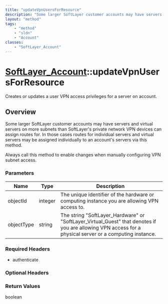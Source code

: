 ```yaml
---
title: "updateVpnUsersForResource"
description: "Some larger SoftLayer customer accounts may have servers and virtual servers on more subnets than SoftLayer's private ne... "
layout: "method"
tags:
    - "method"
    - "sldn"
    - "Account"
classes:
    - "SoftLayer_Account"
---
```

# [SoftLayer_Account](/reference/services/SoftLayer_Account)::updateVpnUsersForResource

Creates or updates a user VPN access privileges for a server on account.


## Overview 
Some larger SoftLayer customer accounts may have servers and virtual servers on more subnets than SoftLayer's private network VPN devices can assign routes for. In those cases routes for individual servers and virtual servers may be assigned individually to an account's servers via this method. 

Always call this method to enable changes when manually configuring VPN subnet access. 

### Parameters 
|Name | Type | Description |
| --- | --- | --- |
|objectId| integer| The unique identifier of the hardware or computing instance you are allowing VPN access to.|
|objectType| string| The string "SoftLayer_Hardware" or "SoftLayer_Virtual_Guest" that denotes if you are allowing VPN access for a physical server or a computing instance.|


### Required Headers
* authenticate

### Optional Headers

### Return Values
boolean

